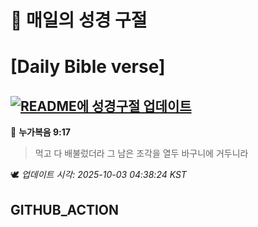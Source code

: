 # 🙏 매일의 성경 구절
# [Daily Bible verse]
## [![README에 성경구절 업데이트](https://github.com/DONGSUKA/first_test/actions/workflows/update-readme-bible.yml/badge.svg)](https://github.com/DONGSUKA/first_test/actions/workflows/update-readme-bible.yml)
<!-- START_BIBLE_VERSE -->
📖 **누가복음 9:17**
> 먹고 다 배불렀더라 그 남은 조각을 열두 바구니에 거두니라

🕊️ _업데이트 시각: 2025-10-03 04:38:24 KST_
  <!-- END_BIBLE_VERSE -->
## GITHUB_ACTION

